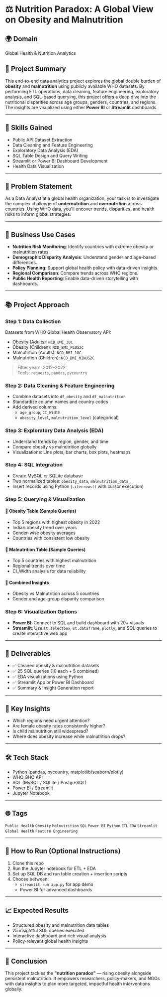 # ⚖️ Nutrition Paradox: A Global View on Obesity and Malnutrition

## 🌍 Domain
Global Health & Nutrition Analytics

## 📌 Project Summary
This end-to-end data analytics project explores the global double burden of **obesity** and **malnutrition** using publicly available WHO datasets. By performing ETL operations, data cleaning, feature engineering, exploratory analysis, and SQL-based querying, this project offers a deep dive into the nutritional disparities across age groups, genders, countries, and regions. The insights are visualized using either **Power BI** or **Streamlit** dashboards.

---

## 🎯 Skills Gained
- Public API Dataset Extraction
- Data Cleaning and Feature Engineering
- Exploratory Data Analysis (EDA)
- SQL Table Design and Query Writing
- Streamlit or Power BI Dashboard Development
- Health Data Visualization

---

## 📣 Problem Statement
As a Data Analyst at a global health organization, your task is to investigate the complex challenge of **undernutrition** and **overnutrition** across countries. Using WHO data, you'll uncover trends, disparities, and health risks to inform global strategies.

---

## 🔎 Business Use Cases
- **Nutrition Risk Monitoring**: Identify countries with extreme obesity or malnutrition rates.
- **Demographic Disparity Analysis**: Understand gender and age-based differences.
- **Policy Planning**: Support global health policy with data-driven insights.
- **Regional Comparison**: Compare trends across WHO regions.
- **Public Health Reporting**: Enable data-driven storytelling with dashboards.

---

## 📚 Project Approach

### Step 1: Data Collection
Datasets from WHO Global Health Observatory API:
- Obesity (Adults): `NCD_BMI_30C`
- Obesity (Children): `NCD_BMI_PLUS2C`
- Malnutrition (Adults): `NCD_BMI_18C`
- Malnutrition (Children): `NCD_BMI_MINUS2C`

> Filter years: 2012–2022  
> Tools: `requests`, `pandas`, `pycountry`

### Step 2: Data Cleaning & Feature Engineering
- Combine datasets into `df_obesity` and `df_malnutrition`
- Standardize column names and country codes
- Add derived columns:
  - `age_group`, `CI_Width`
  - `obesity_level`, `malnutrition_level` (categorical)

### Step 3: Exploratory Data Analysis (EDA)
- Understand trends by region, gender, and time
- Compare obesity vs malnutrition globally
- Visualizations: Line plots, bar charts, box plots, heatmaps

### Step 4: SQL Integration
- Create MySQL or SQLite database
- Two normalized tables: `obesity_data`, `malnutrition_data`
- Insert records using Python (`.iterrows()` with cursor execution)

### Step 5: Querying & Visualization

#### 🧋 Obesity Table (Sample Queries)
- Top 5 regions with highest obesity in 2022
- India’s obesity trend over years
- Gender-wise obesity averages
- Countries with consistent low obesity

#### 👾 Malnutrition Table (Sample Queries)
- Top 5 countries with highest malnutrition
- Regional trends over time
- CI_Width analysis for data reliability

#### 🔗 Combined Insights
- Obesity vs Malnutrition across 5 countries
- Gender and age-group disparity comparison

### Step 6: Visualization Options
- **Power BI**: Connect to SQL and build dashboard with 20+ visuals
- **Streamlit**: Use `st.selectbox`, `st.dataframe`, `plotly`, and SQL queries to create interactive web app

---

## 🧾 Deliverables
- ✅ Cleaned obesity & malnutrition datasets
- ✅ 25 SQL queries (10 each + 5 combined)
- ✅ EDA visualizations using Python
- ✅ Streamlit App or Power BI Dashboard
- ✅ Summary & Insight Generation report

---

## 🧠 Key Insights
- Which regions need urgent attention?
- Are female obesity rates consistently higher?
- Is child malnutrition still widespread?
- Where does obesity increase while malnutrition drops?

---

## 🛠️ Tech Stack
- Python (pandas, pycountry, matplotlib/seaborn/plotly)
- WHO GHO API
- SQL (MySQL / SQLite / PostgreSQL)
- Power BI / Streamlit
- Jupyter Notebook

---

## 🌐 Tags
`Public Health` `Obesity` `Malnutrition` `SQL` `Power BI` `Python` `ETL` `EDA` `Streamlit` `Global Health` `Feature Engineering`

---

## 📌 How to Run (Optional Instructions)
1. Clone this repo  
2. Run the Jupyter notebook for ETL + EDA  
3. Set up SQL DB and run table creation + insertion scripts  
4. Choose between:
   - `streamlit run app.py` for app demo  
   - Power BI for advanced dashboards  

---

## 📈 Expected Results
- Structured obesity and malnutrition data tables
- 25 insightful SQL queries executed
- Interactive dashboard and rich visual analysis
- Policy-relevant global health insights

---

## 🌟 Conclusion
This project tackles the **"nutrition paradox"** — rising obesity alongside persistent malnutrition. It empowers researchers, policy-makers, and NGOs with data insights to plan more targeted, impactful health interventions globally.
